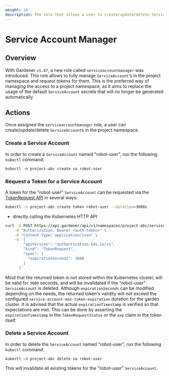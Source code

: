 ```yaml
---
weight: 14
description: The role that allows a user to create/update/delete ServiceAccounts in the project namespace
---
```


# Service Account Manager

## Overview
With Gardener `v1.47`, a new role called `serviceaccountmanager` was introduced. This role allows to fully manage `ServiceAccount`'s in the project namespace and request tokens for them. This is the preferred way of managing the access to a project namespace, as it aims to replace the usage of the default `ServiceAccount` secrets that will no longer be generated automatically.

## Actions

Once assigned the `serviceaccountmanager` role, a user can create/update/delete `ServiceAccount`s in the project namespace.

### Create a Service Account
 In order to create a `ServiceAccount` named "robot-user", run the following `kubectl` command:

```code
kubectl -n project-abc create sa robot-user
```

### Request a Token for a Service Account
A token for the "robot-user" `ServiceAccount` can be requested via the [TokenRequest API](https://kubernetes.io/docs/reference/kubernetes-api/authentication-resources/token-request-v1/) in several ways:

```bash
kubectl -n project-abc create token robot-user --duration=3600s
```

- directly calling the Kubernetes HTTP API
```bash
curl -X POST https://api.gardener/api/v1/namespaces/project-abc/serviceaccounts/robot-user/token \
    -H "Authorization: Bearer <auth-token>" \
    -H "Content-Type: application/json" \
    -d '{
        "apiVersion": "authentication.k8s.io/v1",
        "kind": "TokenRequest",
        "spec": {
          "expirationSeconds": 3600
        }
      }'
```

Mind that the returned token is not stored within the Kubernetes cluster, will be valid for `3600` seconds, and will be invalidated if the "robot-user" `ServiceAccount` is deleted. Although `expirationSeconds` can be modified depending on the needs, the returned token's validity will not exceed the configured `service-account-max-token-expiration` duration for the garden cluster. It is advised that the actual `expirationTimestamp` is verified so that expectations are met. This can be done by asserting the `expirationTimestamp` in the `TokenRequestStatus` or the `exp` claim in the token itself.

### Delete a Service Account
In order to delete the `ServiceAccount` named "robot-user", run the following `kubectl` command:

```code
kubectl -n project-abc delete sa robot-user
```

This will invalidate all existing tokens for the "robot-user" `ServiceAccount`.